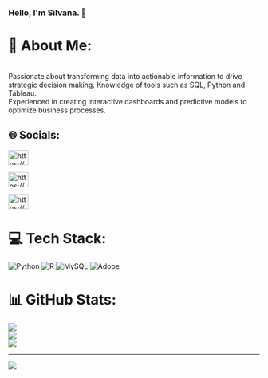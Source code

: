 ### Hello, I'm Silvana. 👋

# 💫 About Me:
<br>Passionate about transforming data into actionable information to drive strategic decision making. Knowledge of tools such as SQL, Python and Tableau.
<br>Experienced in creating interactive dashboards and predictive models to optimize business processes. 


## 🌐 Socials:
<a href="https://linkedin.com/in/https://www.linkedin.com/company/103997061/admin/feed/posts/?feedtype=following" target="blank"><img align="center" src="https://raw.githubusercontent.com/rahuldkjain/github-profile-readme-generator/master/src/images/icons/Social/linked-in-alt.svg" alt="https://www.linkedin.com/company/103997061/admin/feed/posts/?feedtype=following" height="30" width="40" /></a>

<a href="https://instagram.com/https://www.instagram.com/datadrivenanalyst/" target="blank"><img align="center" src="https://raw.githubusercontent.com/rahuldkjain/github-profile-readme-generator/master/src/images/icons/Social/instagram.svg" alt="https://www.instagram.com/datadrivenanalyst/" height="30" width="40" /></a>

<a href="https://www.behance.net/https://www.behance.net/silvanaguardia" target="blank"><img align="center" src="https://raw.githubusercontent.com/rahuldkjain/github-profile-readme-generator/master/src/images/icons/Social/behance.svg" alt="https://www.behance.net/silvanaguardia" height="30" width="40" /></a>

# 💻 Tech Stack:
![Python](https://img.shields.io/badge/python-3670A0?style=for-the-badge&logo=python&logoColor=ffdd54) ![R](https://img.shields.io/badge/r-%23276DC3.svg?style=for-the-badge&logo=r&logoColor=white) ![MySQL](https://img.shields.io/badge/mysql-%2300000f.svg?style=for-the-badge&logo=mysql&logoColor=white) ![Adobe](https://img.shields.io/badge/adobe-%23FF0000.svg?style=for-the-badge&logo=adobe&logoColor=white)

# 📊 GitHub Stats:
![](https://github-readme-stats.vercel.app/api?username=SilvanaGuardia&theme=dark&hide_border=false&include_all_commits=false&count_private=false)<br/>
![](https://github-readme-streak-stats.herokuapp.com/?user=SilvanaGuardia&theme=dark&hide_border=false)<br/>
![](https://github-readme-stats.vercel.app/api/top-langs/?username=SilvanaGuardia&theme=dark&hide_border=false&include_all_commits=false&count_private=false&layout=compact)

---
[![](https://visitcount.itsvg.in/api?id=SilvanaGuardia&icon=0&color=0)](https://visitcount.itsvg.in)

<!-- Proudly created with GPRM ( https://gprm.itsvg.in ) -->
